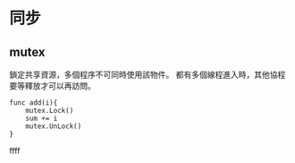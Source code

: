 # 同步

## mutex
鎖定共享資源，多個程序不可同時使用該物件。
都有多個線程進入時，其他協程要等釋放才可以再訪問。
```
func add(i){
    mutex.Lock()
    sum += i
    mutex.UnLock()
}
```

ffff